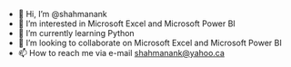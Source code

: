 - 👋 Hi, I’m @shahmanank
- 👀 I’m interested in Microsoft Excel and Microsoft Power BI 
- 🌱 I’m currently learning Python
- 💞️ I’m looking to collaborate on Microsoft Excel and Microsoft Power BI
- 📫 How to reach me via e-mail shahmanank@yahoo.ca

<!---
shahmanank/shahmanank is a ✨ special ✨ repository because its `README.md` (this file) appears on your GitHub profile.
You can click the Preview link to take a look at your changes.
--->
